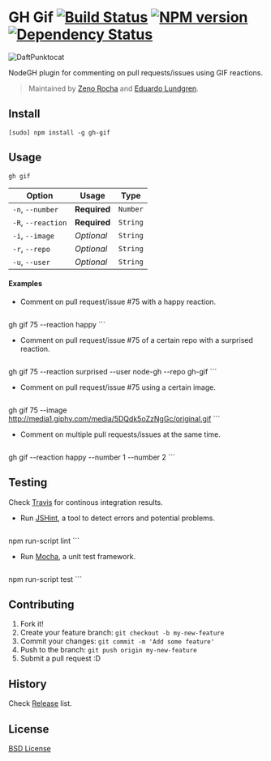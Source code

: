 # GH Gif [![Build Status](https://secure.travis-ci.org/node-gh/gh-gif.png?branch=master)](https://travis-ci.org/node-gh/gh-gif) [![NPM version](https://badge.fury.io/js/gh-gif.png)](http://badge.fury.io/js/gh-gif) [![Dependency Status](https://david-dm.org/node-gh/gh-gif.png)](https://david-dm.org/node-gh/gh-gif)

![DaftPunktocat](http://zno.io/RMu9/daftpunktocat.gif)

NodeGH plugin for commenting on pull requests/issues using GIF reactions.

> Maintained by [Zeno Rocha](https://github.com/zenorocha) and [Eduardo Lundgren](https://github.com/eduardolundgren).

## Install

```
[sudo] npm install -g gh-gif
```

## Usage

```
gh gif
```

Option             | Usage        | Type
---                | ---          | ---
`-n`, `--number`   | **Required** | `Number`
`-R`, `--reaction` | **Required** | `String`
`-i`, `--image`    | *Optional*   | `String`
`-r`, `--repo`     | *Optional*   | `String`
`-u`, `--user`     | *Optional*   | `String`

#### Examples

* Comment on pull request/issue #75 with a happy reaction.

    ```
gh gif 75 --reaction happy
    ```

* Comment on pull request/issue #75 of a certain repo with a surprised reaction.

    ```
gh gif 75 --reaction surprised --user node-gh --repo gh-gif
    ```

* Comment on pull request/issue #75 using a certain image.

    ```
gh gif 75 --image http://media1.giphy.com/media/5DQdk5oZzNgGc/original.gif
    ```

* Comment on multiple pull requests/issues at the same time.

	```
gh gif --reaction happy --number 1 --number 2
	```

## Testing

Check [Travis](https://travis-ci.org/node-gh/gh-gif) for continous integration results.

* Run [JSHint](http://www.jshint.com/), a tool to detect errors and potential problems.

    ```
npm run-script lint
    ```

* Run [Mocha](http://visionmedia.github.io/mocha/), a unit test framework.

    ```
npm run-script test
    ```

## Contributing

1. Fork it!
2. Create your feature branch: `git checkout -b my-new-feature`
3. Commit your changes: `git commit -m 'Add some feature'`
4. Push to the branch: `git push origin my-new-feature`
5. Submit a pull request :D

## History

Check [Release](https://github.com/node-gh/gh-gif/releases) list.

## License

[BSD License](https://github.com/node-gh/gh/blob/master/LICENSE.md)